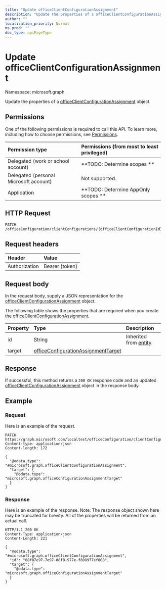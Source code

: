 ```yaml
---
title: "Update officeClientConfigurationAssignment"
description: "Update the properties of a officeClientConfigurationAssignment object."
author: ""
localization_priority: Normal
ms.prod: ""
doc_type: apiPageType
---
```


# Update officeClientConfigurationAssignment

Namespace: microsoft.graph

Update the properties of a [officeClientConfigurationAssignment](../resources/officeclientconfigurationassignment.md) object.

## Permissions
One of the following permissions is required to call this API. To learn more, including how to choose permissions, see [Permissions](/concepts/permissions-reference.md).

|Permission type|Permissions (from most to least privileged)|
|:---|:---|
|Delegated (work or school account)|**TODO: Determine scopes **|
|Delegated (personal Microsoft account)|Not supported.|
|Application|**TODO: Determine AppOnly scopes **|

## HTTP Request
<!-- {
  "blockType": "ignored"
}
-->
``` http
PATCH /officeConfiguration/clientConfigurations/{officeClientConfigurationId}/assignments/{officeClientConfigurationAssignmentId}
```

## Request headers
|Header|Value|
|:---|:---|
|Authorization|Bearer {token}|

## Request body
In the request body, supply a JSON representation for the [officeClientConfigurationAssignment](../resources/officeclientconfigurationassignment.md) object.

The following table shows the properties that are required when you create the [officeClientConfigurationAssignment](../resources/officeclientconfigurationassignment.md).

|Property|Type|Description|
|:---|:---|:---|
|id|String| Inherited from [entity](../resources/entity.md)|
|target|[officeConfigurationAssignmentTarget](../resources/officeconfigurationassignmenttarget.md)||



## Response
If successful, this method returns a `200 OK` response code and an updated [officeClientConfigurationAssignment](../resources/officeclientconfigurationassignment.md) object in the response body.

## Example

### Request
Here is an example of the request.
<!-- {
  "blockType": "request",
  "name": "update_officeclientconfigurationassignment"
}
-->
``` http
PATCH https://graph.microsoft.com/localtest/officeConfiguration/clientConfigurations/{officeClientConfigurationId}/assignments/{officeClientConfigurationAssignmentId}
Content-type: application/json
Content-length: 172

{
  "@odata.type": "#microsoft.graph.officeClientConfigurationAssignment",
  "target": {
    "@odata.type": "microsoft.graph.officeConfigurationAssignmentTarget"
  }
}
```

### Response
Here is an example of the response. Note: The response object shown here may be truncated for brevity. All of the properties will be returned from an actual call.
<!-- {
  "blockType": "response",
  "truncated": true
}
-->
``` http
HTTP/1.1 200 OK
Content-Type: application/json
Content-Length: 221

{
  "@odata.type": "#microsoft.graph.officeClientConfigurationAssignment",
  "id": "08f87e97-7e97-08f8-977e-f808977ef808",
  "target": {
    "@odata.type": "microsoft.graph.officeConfigurationAssignmentTarget"
  }
}
```

